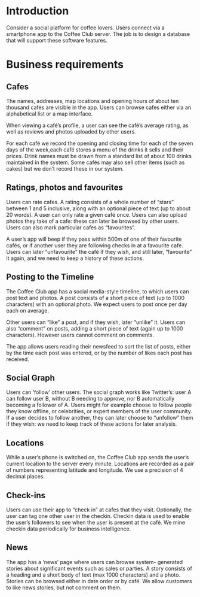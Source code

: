 # Introduction
Consider a social platform for coffee lovers. Users connect via a smartphone app to the Coffee Club server. The job is to design a database that will support these software features.

# Business requirements
## Cafes
The names, addresses, map locations and opening hours of about ten thousand cafes are visible in the app. Users can browse cafes either via an alphabetical list or a map interface. 

When viewing a café’s profile, a user can see the café’s average rating, as well as reviews and photos uploaded by other users.

For each café we record the opening and closing time for each of the seven days of the week,each café stores a menu of the drinks it sells and their prices. Drink names must be drawn from a standard list of about 100 drinks maintained in the system. Some cafés may also sell other items (such as cakes) but we don’t record these in our system.
## Ratings, photos and favourites
Users can rate cafes. A rating consists of a whole number of “stars” between 1 and 5 inclusive, along with an optional piece of text (up to about 20 words). A user can only rate a given café once. Users can also upload photos they take of a cafe: these can later be browsed by other users. Users can also mark particular cafes as “favourites”. 

A user’s app will beep if they pass within 500m of one of their favourite cafés, or if another user they are following checks in at a favourite cafe. Users can later “unfavourite” the café if they wish, and still later, “favourite” it again, and we need to keep a history of these actions.
## Posting to the Timeline
The Coffee Club app has a social media-style timeline, to which users can post text and photos. A post consists of a short piece of text (up to 1000 characters) with an optional photo. We expect users to post once per day each on average.

Other users can “like” a post, and if they wish, later “unlike” it. Users can also “comment” on posts, adding a short piece of text (again up to 1000 characters). However users cannot comment on comments.

The app allows users reading their newsfeed to sort the list of posts, either by the time each post was entered, or by the number of likes each post has received.
## Social Graph
Users can ‘follow’ other users. The social graph works like Twitter’s: user A can follow user B, without B needing to approve, nor B automatically becoming a follower of A. Users might for example choose to follow people they know offline, or celebrities, or expert members of the user community.
If a user decides to follow another, they can later choose to “unfollow” them if they wish: we need to keep track of these actions for later analysis.
## Locations
While a user’s phone is switched on, the Coffee Club app sends the user’s current location to the server every minute. Locations are recorded as a pair of numbers representing latitude and longitude. We use a precision of 4 decimal places.
## Check-ins
Users can use their app to “check in” at cafes that they visit. Optionally, the user can tag one other user in the checkin. Checkin data is used to enable the user’s followers to see when the user is present at the café. We mine checkin data periodically for business intelligence.
## News
The app has a ‘news’ page where users can browse system- generated stories about significant events such as sales or parties. A story consists of a heading and a short body of text (max 1000 characters) and a photo. Stories can be browsed either in date order or by café. We allow customers to like news stories, but not comment on them.
